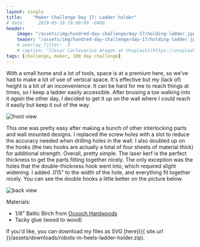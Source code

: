 ```yaml
---
layout: single
title:    "Maker Challenge Day 17: Ladder holder"
# date:     2019-05-18 19:00:00 -0400
header:
    image: "/assets/img/hundred-day-challenge/day-17/holding-ladder.jpg"
    teaser: "/assets/img/hundred-day-challenge/day-17/holding-ladder.jpg"
    # overlay_filter: .5
    # caption: "[Cesar Carlevarino Aragon at Unsplash](https://unsplash.com/photos/NL_DF0Klepc)"
tags: [challenge, maker, 100 day challenge]
---
```

With a small home and a lot of tools, space is at a premium here, so we've had to make a lot of use of vertical space. It's effective but my (lack of) height is a bit of an inconvenience. It can be hard for me to reach things at times, so I keep a ladder easily accessible. After bruising a toe walking into it *again* the other day, I decided to get it up on the wall where I could reach it easily but keep it out of the way.

![front view]({{"/assets/img/hundred-day-challenge/day-17/front-view.jpg"}})

This one was pretty easy after making a bunch of other interlocking parts and wall mounted designs. I replaced the screw holes with a slot to reduce the accuracy needed when drilling holes in the wall. I also doubled up on the hooks (the two hooks are actually a total of four sheets of material thick) for additional strength. Overall, pretty simple. The laser kerf is the perfect thickness to get the parts fitting together nicely. The only exception was the holes that the double-thickness hook went into, which required slight widening. I added .015" to the width of the hole, and everything fit together nicely. You can see the double hooks a little better on the picture below.

![back view]({{"/assets/img/hundred-day-challenge/day-17/back-view.jpg"}})

Materials:

* 1/8" Baltic Birch from [Ocooch Hardwoods](http://www.ocoochhardwoods.com)
* Tacky glue (wood to wood)

If you'd like, you can download my files as SVG [here]({{ site.url }}/assets/downloads/robots-in-heels-ladder-holder.zip).